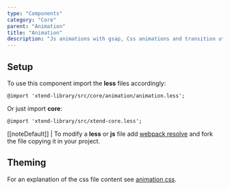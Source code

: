 ```yaml
---
type: "Components"
category: "Core"
parent: "Animation"
title: "Animation"
description: "Js animations with gsap, Css animations and transition util with classes/mixins."
---
```


## Setup

To use this component import the **less** files accordingly:

```less
@import 'xtend-library/src/core/animation/animation.less';
```

Or just import **core**:

```less
@import 'xtend-library/src/xtend-core.less';
```

[[noteDefault]]
| To modify a **less** or **js** file add [webpack resolve](/introduction/setup#usage-webpack) and fork the file copying it in your project.

## Theming

For an explanation of the css file content see [animation css](/components/animation/css).
